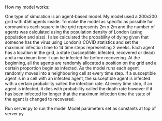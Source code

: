 How my model works:

One type of simulation is an agent-based model. My model used a 200x200 grid with 456 agents inside. To make 
the model as specific as possible for coronavirus each square in the grid represents 2m x 2m and the number of 
agents was calculated using the population density of London (using population and size). I also calculated 
the probability of dying given that someone has the virus using London’s COVID statistics and set the maximum 
infection time to 14 time steps representing 2 weeks. Each agent has a location in the grid, a state 
(susceptible, infected, recovered or dead) and a maximum time it can be infected for before recovering. At the 
beginning, all the agents are randomly allocated a position on the grid and a certain proportion begin as 
infected. As the model runs each agent randomly moves into a neighbouring cell at every time step. If a 
susceptible agent is in a cell with an infected agent, the susceptible agent is infected with a certain 
probability called the infection rate. At every time step, if an agent is infected, it dies with probability 
called the death rate however if it has been infected for longer that the maximum infection time the state of 
the agent is changed to recovered.

Run server.py to run the model
Model parameters set as constants at top of server.py
